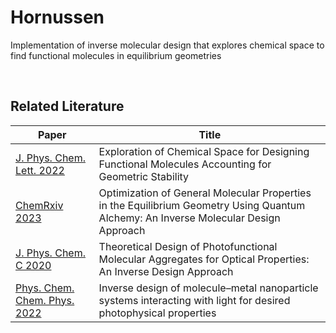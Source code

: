# Hornussen

Implementation of inverse molecular design that explores chemical space to find functional molecules in equilibrium geometries

<br/>

## Related Literature

Paper | Title
------|--------------
[J. Phys. Chem. Lett. 2022](https://pubs.acs.org/doi/10.1021/acs.jpclett.2c02355) | Exploration of Chemical Space for Designing Functional Molecules Accounting for Geometric Stability
[ChemRxiv 2023](https://chemrxiv.org/engage/chemrxiv/article-details/63bbe84ba5c354823a8c1f54) | Optimization of General Molecular Properties in the Equilibrium Geometry Using Quantum Alchemy: An Inverse Molecular Design Approach
[J. Phys. Chem. C 2020](https://pubs.acs.org/doi/full/10.1021/acs.jpcc.0c01730)| Theoretical Design of Photofunctional Molecular Aggregates for Optical Properties: An Inverse Design Approach
[Phys. Chem. Chem. Phys. 2022](https://pubs.rsc.org/en/content/articlehtml/2022/cp/d2cp02870k) | Inverse design of molecule–metal nanoparticle systems interacting with light for desired photophysical properties